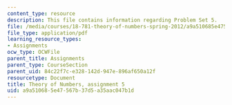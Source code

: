 ```yaml
---
content_type: resource
description: This file contains information regarding Problem Set 5.
file: /media/courses/18-781-theory-of-numbers-spring-2012/a9a510685e47567b37d5a35aac047b1d_MIT18_781S12_pset5.pdf
file_type: application/pdf
learning_resource_types:
- Assignments
ocw_type: OCWFile
parent_title: Assignments
parent_type: CourseSection
parent_uid: 84c22f7c-e328-142d-947e-896af650a12f
resourcetype: Document
title: Theory of Numbers, assignment 5
uid: a9a51068-5e47-567b-37d5-a35aac047b1d
---
```

